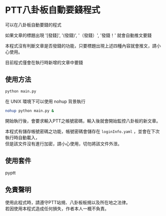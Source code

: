 # PTT八卦板自動要錢程式

可以在八卦板自動要錢的程式

如果文章的標題出現 '[發錢]', '(發錢)', '（發錢）', '發錢！' 就會自動推文要錢

本程式沒有判斷文章是否發錢的功能，只要標題出現上述四種內容就會推文，請小心使用。

目前程式僅會在執行時新增的文章中要錢

## 使用方法

```bash
python main.py
```
在 UNIX 環境下可以使用 nohup 背景執行
```bash
nohup python main.py &
```

開始執行後，會要求輸入PTT之帳號密碼，輸入後就會開始監控八卦板的新文章。

本程式有儲存帳號密碼之功能，帳號密碼會儲存在 ``loginInfo.yaml`` ，並會在下次執行時自動載入，  
但是該文件沒有進行加密，請小心使用，切勿將該文件外泄。

## 使用套件
pyptt

## 免責聲明
使用此程式時，請遵守PTT站規、八卦板板規以及所在地之法律。  
若因使用本程式造成任何損失，作者本人一概不負責。  
